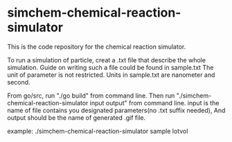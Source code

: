 # simchem-chemical-reaction-simulator
This is the code repository for the chemical reaction simulator.

To run a simulation of particle, creat a .txt file that describe the whole simulation. Guide on writing such a file could be found in sample.txt
The unit of parameter is not restricted. Units in sample.txt are nanometer and second.

From go/src, run "./go build" from command line.
Then run "./simchem-chemical-reaction-simulator input output" from command line. input is the name of file contains you designated parameters(no .txt suffix needed), 
And output should be the name of generated .gif file.

example: ./simchem-chemical-reaction-simulator sample lotvol
